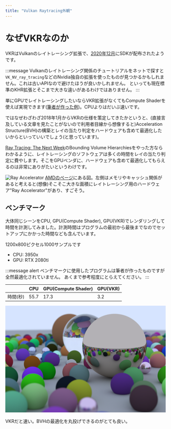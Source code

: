 ```yaml
---
title: "Vulkan Raytracing外観"
---
```


# なぜVKRなのか

VKRはVulkanのレイトレーシング拡張で、[2020年12月](https://www.khronos.org/blog/vulkan-ray-tracing-final-specification-release)にSDKが配布されたようです。

:::message
Vulkanのレイトレーシング関係のチュートリアルをネットで探すと`VK_NV_ray_tracing`などのNvidia独自の拡張を使ったものが見つかるかもしれません。これは古いAPIなので避けたほうが良いかしれません。
といっても現在標準のKHR拡張とそこまで大きな違いがあるわけではありません。
:::

単にGPUでレイトレーシングしたいならVKR拡張がなくてもCompute Shaderを使えば実現できます([筆者が作った例](https://github.com/hatoo/rukako))。CPUよりはだいぶ速いです。

ではなぜわざわざ2018年1月からVKRの仕様を策定してきたかというと、(直接言及している文章を見たことがないので利用者目線から想像すると)Acceleration Structure(BVH)の構築とレイの当たり判定をハードウェアも含めて最適化したいからといっていいでしょう(と思っています)。

[Ray Tracing: The Next Week](https://raytracing.github.io/books/RayTracingTheNextWeek.html#boundingvolumehierarchies)のBounding Volume Hierarchiesをやった方ならわかるように、レイトレーシングのソフトウェアは多くの時間をレイの当たり判定に費やします。そこをGPUベンダに、ハードウェアも含めて最適化してもらえるのは非常にありがたいというわけです。

![Ray Accelerator](https://www.amd.com/system/files/2020-10/579976-hardware-accelerated-raytracing-1920x500.jpg)
[AMDのページ](https://www.amd.com/ja/technologies/rdna-2)にある図。左側はメモリやキャッシュ関係があると考えると(想像)そこそこ大きな面積にレイトレーシング用のハードウェア"Ray Accelerator"があり、すごそう。

## ベンチマーク

大体同じシーンをCPU, GPU(Compute Shader), GPU(VKR)でレンダリングして時間を計測してみました。計測時間はプログラムの最初から最後までなのでセットアップにかかった時間なども含んでいます。

1200x800ピクセル1000サンプルです

- CPU: 3950x
- GPU: RTX 2080ti

:::message alert
ベンチマークに使用したプログラムは筆者が作ったものですが全然最適化されていません。
あくまで参考程度にとらえてください。
:::

|   | CPU | GPU(Compute Shader) | GPU(VKR) |
| - | --- | ------------------- | -------- |
| 時間(秒) | 55.7 | 17.3 | 3.2 |

![bench](/images/bench.png)

VKRだと速い。BVHの最適化を丸投げできるのがとても良い。